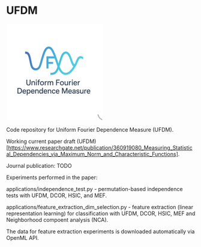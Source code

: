 # UFDM
![UFDM](ufdm.png "UFDM")

Code repository for Uniform Fourier Dependence Measure (UFDM).

Working current paper draft (UFDM)[https://www.researchgate.net/publication/360919080_Measuring_Statistical_Dependencies_via_Maximum_Norm_and_Characteristic_Functions].

Journal publication: TODO

Experiments performed in the paper:

applications/independence_test.py - permutation-based independence tests with UFDM, DCOR, HSIC, and MEF.

applications/feature_extraction_dim_selection.py - feature extraction (linear representation learning) for classification with UFDM, DCOR, HSIC, MEF and Neighborhood compoent analysis (NCA).

The data for feature extraction experiments is downloaded automatically via OpenML API.

